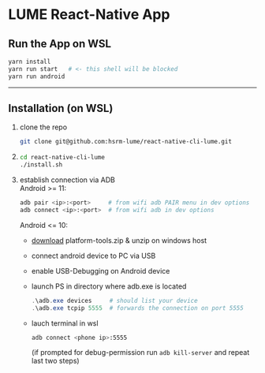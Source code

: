 # LUME React-Native App

## Run the App on WSL

```bash
yarn install
yarn run start   # <- this shell will be blocked
yarn run android
```

---

## Installation (on WSL)

1.  clone the repo
    ```bash
    git clone git@github.com:hsrm-lume/react-native-cli-lume.git
    ```

2.  ```bash
    cd react-native-cli-lume
    ./install.sh
    ```

3.  establish connection via ADB  
    Android >= 11:
    ```bash
    adb pair <ip>:<port>     # from wifi adb PAIR menu in dev options
    adb connect <ip>:<port>  # from wifi adb in dev options
    ```
    Android <= 10:
    - [download](https://developer.android.com/studio/releases/platform-tools) platform-tools.zip & unzip on windows host
    - connect android device to PC via USB
    - enable USB-Debugging on Android device
    - launch PS in directory where adb.exe is located
        ```powershell
        .\adb.exe devices     # should list your device
        .\adb.exe tcpip 5555  # forwards the connection on port 5555
        ```  
    - lauch terminal in wsl  
    
        ```bash
        adb connect <phone ip>:5555
        ```  
        (if prompted for debug-permission run `adb kill-server` and repeat last two steps)

